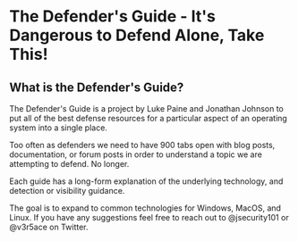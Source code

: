 # The Defender's Guide - It's Dangerous to Defend Alone, Take This!

## What is the Defender's Guide?
The Defender's Guide is a project by Luke Paine and Jonathan Johnson to put all of the best defense resources for a particular aspect of an operating system into a single place.

Too often as defenders we need to have 900 tabs open with blog posts, documentation, or forum posts in order to understand a topic we are attempting to defend. No longer. 

Each guide has a long-form explanation of the underlying technology, and detection or visibility guidance.

The goal is to expand to common technologies for Windows, MacOS, and Linux. If you have any suggestions feel free to reach out to @jsecurity101 or @v3r5ace on Twitter.
